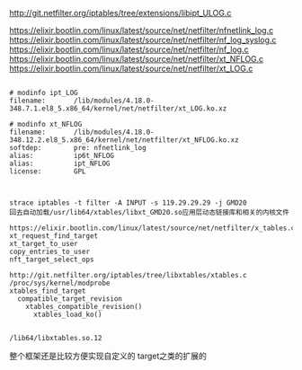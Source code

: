 http://git.netfilter.org/iptables/tree/extensions/libipt_ULOG.c    

https://elixir.bootlin.com/linux/latest/source/net/netfilter/nfnetlink_log.c     
https://elixir.bootlin.com/linux/latest/source/net/netfilter/nf_log_syslog.c   
https://elixir.bootlin.com/linux/latest/source/net/netfilter/nf_log.c    
https://elixir.bootlin.com/linux/latest/source/net/netfilter/xt_NFLOG.c    
https://elixir.bootlin.com/linux/latest/source/net/netfilter/xt_LOG.c    


```text

# modinfo ipt_LOG
filename:       /lib/modules/4.18.0-348.7.1.el8_5.x86_64/kernel/net/netfilter/xt_LOG.ko.xz

# modinfo xt_NFLOG
filename:       /lib/modules/4.18.0-348.12.2.el8_5.x86_64/kernel/net/netfilter/xt_NFLOG.ko.xz
softdep:        pre: nfnetlink_log
alias:          ip6t_NFLOG
alias:          ipt_NFLOG
license:        GPL



strace iptables -t filter -A INPUT -s 119.29.29.29 -j GMD20
回去自动加载/usr/lib64/xtables/libxt_GMD20.so应用层动态链接库和相关的内核文件

https://elixir.bootlin.com/linux/latest/source/net/netfilter/x_tables.c
xt_request_find_target
xt_target_to_user
copy_entries_to_user
nft_target_select_ops

http://git.netfilter.org/iptables/tree/libxtables/xtables.c
/proc/sys/kernel/modprobe
xtables_find_target
  compatible_target_revision
    xtables_compatible_revision()
      xtables_load_ko()


/lib64/libxtables.so.12
```

整个框架还是比较方便实现自定义的 target之类的扩展的
